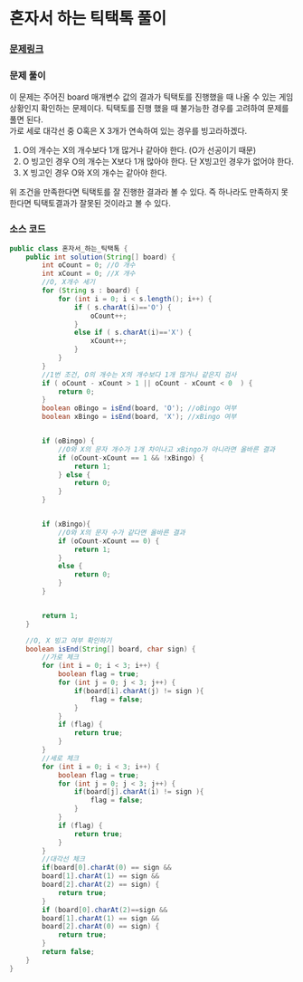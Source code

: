 # 혼자서 하는 틱택톡 풀이

### [문제링크](https://school.programmers.co.kr/learn/courses/30/lessons/160585/questions)

### 문제 풀이
이 문제는 주어진 board 매개변수 값의 결과가 틱택토를 진행했을 때 나올 수 있는 게임 상황인지 확인하는 문제이다. 
틱택토를 진행 했을 때 불가능한 경우를 고려하여 문제를 풀면 된다. </br>
가로 세로 대각선 중 O혹은 X 3개가 연속하여 있는 경우를 빙고라하겠다.


1. O의 개수는 X의 개수보다 1개 많거나 같아야 한다. (O가 선공이기 때문)
2. O 빙고인 경우 O의 개수는 X보다 1개 많아야 한다. 단 X빙고인 경우가 없어야 한다. </br>
3. X 빙고인 경우 O와 X의 개수는 같아야 한다.

위 조건을 만족한다면 틱택토를 잘 진행한 결과라 볼 수 있다. 즉 하나라도 만족하지 못한다면 틱택토결과가 잘못된 것이라고 볼 수 있다.

### 소스 코드
```java
public class 혼자서_하는_틱택톡 {
    public int solution(String[] board) {
        int oCount = 0; //O 개수
        int xCount = 0; //X 개수
        //O, X개수 세기
        for (String s : board) {
            for (int i = 0; i < s.length(); i++) {
                if ( s.charAt(i)=='O') {
                    oCount++;
                }
                else if ( s.charAt(i)=='X') {
                    xCount++;
                }
            }
        }
        //1번 조건, O의 개수는 X의 개수보다 1개 많거나 같은지 검사
        if ( oCount - xCount > 1 || oCount - xCount < 0  ) {
            return 0;
        }
        boolean oBingo = isEnd(board, 'O'); //oBingo 여부
        boolean xBingo = isEnd(board, 'X'); //xBingo 여부


        if (oBingo) {
            //O와 X의 문자 개수가 1개 차이나고 xBingo가 아니라면 올바른 결과
            if (oCount-xCount == 1 && !xBingo) {
                return 1;
            } else {
                return 0;
            }
        }


        if (xBingo){
            //O와 X의 문자 수가 같다면 올바른 결과
            if (oCount-xCount == 0) {
                return 1;
            }
            else {
                return 0;
            }
        }


        return 1;
    }

    //O, X 빙고 여부 확인하기
    boolean isEnd(String[] board, char sign) {
        //가로 체크
        for (int i = 0; i < 3; i++) {
            boolean flag = true;
            for (int j = 0; j < 3; j++) {
                if(board[i].charAt(j) != sign ){
                    flag = false;
                }
            }
            if (flag) {
                return true;
            }
        }
        //세로 체크
        for (int i = 0; i < 3; i++) {
            boolean flag = true;
            for (int j = 0; j < 3; j++) {
                if(board[j].charAt(i) != sign ){
                    flag = false;
                }
            }
            if (flag) {
                return true;
            }
        }
        //대각선 체크
        if(board[0].charAt(0) == sign &&
        board[1].charAt(1) == sign &&
        board[2].charAt(2) == sign) {
            return true;
        }
        if (board[0].charAt(2)==sign &&
        board[1].charAt(1) == sign &&
        board[2].charAt(0) == sign) {
            return true;
        }
        return false;
    }
}
```